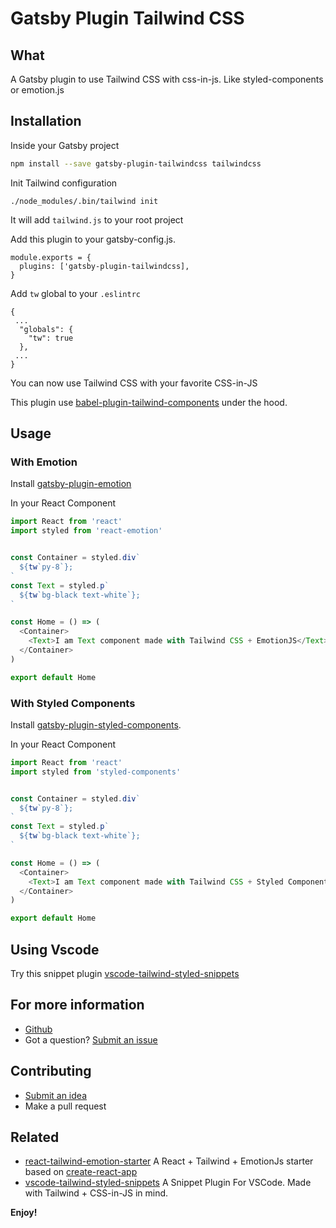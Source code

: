 # Gatsby Plugin Tailwind CSS

## What

A Gatsby plugin to use Tailwind CSS with css-in-js. Like styled-components or emotion.js

## Installation

Inside your Gatsby project

```bash
npm install --save gatsby-plugin-tailwindcss tailwindcss
```

Init Tailwind configuration
```
./node_modules/.bin/tailwind init
```
It will add `tailwind.js` to your root project

Add this plugin to your gatsby-config.js.

```
module.exports = {
  plugins: ['gatsby-plugin-tailwindcss],
}
```

Add `tw` global to your `.eslintrc`

```
{
 ...
  "globals": {
    "tw": true
  },
 ...
}
```

You can now use Tailwind CSS with your favorite CSS-in-JS

This plugin use [babel-plugin-tailwind-components](https://github.com/bradlc/babel-plugin-tailwind-components) under the hood. 

## Usage

### With Emotion

Install [gatsby-plugin-emotion](https://www.gatsbyjs.org/packages/gatsby-plugin-emotion/)

In your React Component

```javascript
import React from 'react'
import styled from 'react-emotion'


const Container = styled.div`
  ${tw`py-8`};
`
const Text = styled.p`
  ${tw`bg-black text-white`};
`

const Home = () => (
  <Container>
    <Text>I am Text component made with Tailwind CSS + EmotionJS</Text>
  </Container>
)

export default Home
```

### With Styled Components
Install [gatsby-plugin-styled-components](https://www.gatsbyjs.org/packages/gatsby-plugin-styled-components/).

In your React Component

```javascript
import React from 'react'
import styled from 'styled-components'


const Container = styled.div`
  ${tw`py-8`};
`
const Text = styled.p`
  ${tw`bg-black text-white`};
`

const Home = () => (
  <Container>
    <Text>I am Text component made with Tailwind CSS + Styled Components</Text>
  </Container>
)

export default Home
```

## Using Vscode

Try this snippet plugin [vscode-tailwind-styled-snippets](https://github.com/muhajirframe/vscode-tailwind-styled-snippets)

## For more information

- [Github](https://github.com/muhajirframe/gatsby-plugin-tailwindcss/)
- Got a question? [Submit an issue](https://github.com/muhajirframe/gatsby-plugin-tailwindcss/issues/new)

## Contributing

- [Submit an idea](https://github.com/muhajirframe/gatsby-plugin-tailwindcss/issues/new)
- Make a pull request

## Related
- [react-tailwind-emotion-starter](https://github.com/muhajirframe/react-tailwind-emotion-starter) A React + Tailwind + EmotionJs starter based on [create-react-app](https://github.com/facebook/create-react-app)
- [vscode-tailwind-styled-snippets](https://github.com/muhajirframe/vscode-tailwind-styled-snippets) A Snippet Plugin For VSCode. Made with Tailwind + CSS-in-JS in mind.


**Enjoy!**
